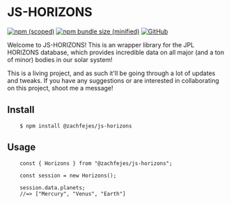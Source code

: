 # JS-HORIZONS

[![npm (scoped)](https://img.shields.io/npm/v/@zachfejes/js-horizons.svg)](https://github.com/zachfejes/js-horizons) 
[![npm bundle size (minified)](https://img.shields.io/bundlephobia/min/react.svg)](https://github.com/zachfejes/js-horizons)
[![GitHub](https://img.shields.io/github/license/mashape/apistatus.svg)](https://github.com/zachfejes/js-horizons)


Welcome to JS-HORIZONS! This is an wrapper library for the JPL HORIZONS database, which provides incredible data on all major (and a ton of minor) bodies in our solar system!

This is a living project, and as such it'll be going through a lot of updates and tweaks. If you have any suggestions or are interested in collaborating on this project, shoot me a message!



## Install

```
    $ npm install @zachfejes/js-horizons
```

## Usage

```
    const { Horizons } from "@zachfejes/js-horizons";

    const session = new Horizons();

    session.data.planets;
    //=> ["Mercury", "Venus", "Earth"]
```